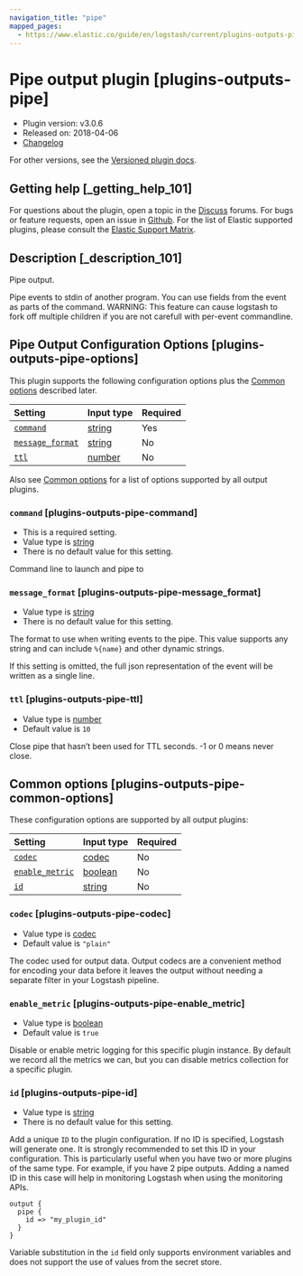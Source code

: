 ```yaml
---
navigation_title: "pipe"
mapped_pages:
  - https://www.elastic.co/guide/en/logstash/current/plugins-outputs-pipe.html
---
```


# Pipe output plugin [plugins-outputs-pipe]

* Plugin version: v3.0.6
* Released on: 2018-04-06
* [Changelog](https://github.com/logstash-plugins/logstash-output-pipe/blob/v3.0.6/CHANGELOG.md)

For other versions, see the [Versioned plugin docs](https://www.elastic.co/guide/en/logstash-versioned-plugins/current/output-pipe-index.html).

## Getting help [_getting_help_101]

For questions about the plugin, open a topic in the [Discuss](http://discuss.elastic.co) forums. For bugs or feature requests, open an issue in [Github](https://github.com/logstash-plugins/logstash-output-pipe). For the list of Elastic supported plugins, please consult the [Elastic Support Matrix](https://www.elastic.co/support/matrix#logstash_plugins).

## Description [_description_101]

Pipe output.

Pipe events to stdin of another program. You can use fields from the event as parts of the command. WARNING: This feature can cause logstash to fork off multiple children if you are not carefull with per-event commandline.

## Pipe Output Configuration Options [plugins-outputs-pipe-options]

This plugin supports the following configuration options plus the [Common options](plugins-outputs-pipe.md#plugins-outputs-pipe-common-options) described later.

| Setting | Input type | Required |
| :- | :- | :- |
| [`command`](plugins-outputs-pipe.md#plugins-outputs-pipe-command) | [string](value-types.md#string) | Yes |
| [`message_format`](plugins-outputs-pipe.md#plugins-outputs-pipe-message_format) | [string](value-types.md#string) | No |
| [`ttl`](plugins-outputs-pipe.md#plugins-outputs-pipe-ttl) | [number](value-types.md#number) | No |

Also see [Common options](plugins-outputs-pipe.md#plugins-outputs-pipe-common-options) for a list of options supported by all output plugins.

### `command` [plugins-outputs-pipe-command]

* This is a required setting.
* Value type is [string](value-types.md#string)
* There is no default value for this setting.

Command line to launch and pipe to

### `message_format` [plugins-outputs-pipe-message_format]

* Value type is [string](value-types.md#string)
* There is no default value for this setting.

The format to use when writing events to the pipe. This value supports any string and can include `%{name}` and other dynamic strings.

If this setting is omitted, the full json representation of the event will be written as a single line.

### `ttl` [plugins-outputs-pipe-ttl]

* Value type is [number](value-types.md#number)
* Default value is `10`

Close pipe that hasn’t been used for TTL seconds. -1 or 0 means never close.

## Common options [plugins-outputs-pipe-common-options]

These configuration options are supported by all output plugins:

| Setting | Input type | Required |
| :- | :- | :- |
| [`codec`](plugins-outputs-pipe.md#plugins-outputs-pipe-codec) | [codec](value-types.md#codec) | No |
| [`enable_metric`](plugins-outputs-pipe.md#plugins-outputs-pipe-enable_metric) | [boolean](value-types.md#boolean) | No |
| [`id`](plugins-outputs-pipe.md#plugins-outputs-pipe-id) | [string](value-types.md#string) | No |

### `codec` [plugins-outputs-pipe-codec]

* Value type is [codec](value-types.md#codec)
* Default value is `"plain"`

The codec used for output data. Output codecs are a convenient method for encoding your data before it leaves the output without needing a separate filter in your Logstash pipeline.

### `enable_metric` [plugins-outputs-pipe-enable_metric]

* Value type is [boolean](value-types.md#boolean)
* Default value is `true`

Disable or enable metric logging for this specific plugin instance. By default we record all the metrics we can, but you can disable metrics collection for a specific plugin.

### `id` [plugins-outputs-pipe-id]

* Value type is [string](value-types.md#string)
* There is no default value for this setting.

Add a unique `ID` to the plugin configuration. If no ID is specified, Logstash will generate one. It is strongly recommended to set this ID in your configuration. This is particularly useful when you have two or more plugins of the same type. For example, if you have 2 pipe outputs. Adding a named ID in this case will help in monitoring Logstash when using the monitoring APIs.

```
output {
  pipe {
    id => "my_plugin_id"
  }
}
```

Variable substitution in the `id` field only supports environment variables and does not support the use of values from the secret store.
